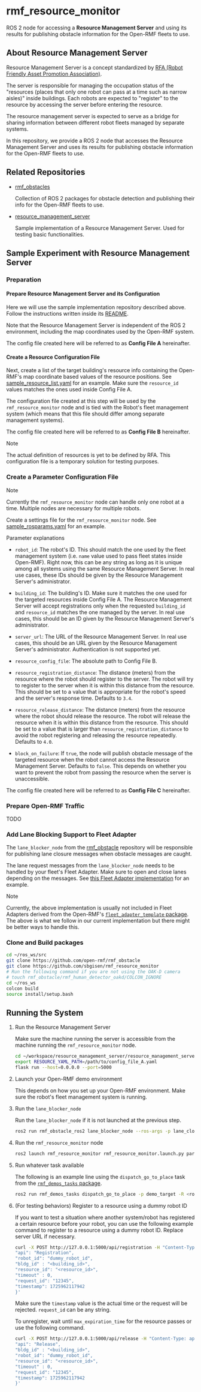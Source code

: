 # rmf_resource_monitor

ROS 2 node for accessing a **Resource Management Server** and using its results for publishing obstacle information for the Open-RMF fleets to use.

## About Resource Management Server

Resource Management Server is a concept standardized by [RFA (Robot Friendly Asset Promotion Association)](https://robot-friendly.org/).

The server is responsible for managing the occupation status of the "resources (places that only one robot can pass at a time such as narrow aisles)" inside buildings. Each robots are expected to "register" to the resource by accessing the server before entering the resource.

The resource management server is expected to serve as a bridge for sharing information between different robot fleets managed by separate systems.

In this repository, we provide a ROS 2 node that accesses the Resource Management Server and uses its results for publishing obstacle information for the Open-RMF fleets to use.

## Related Repositories

- [rmf_obstacles](https://github.com/open-rmf/rmf_obstacle)

  Collection of ROS 2 packages for obstacle detection and publishing their info for the Open-RMF fleets to use.
  <!-- ROS 2 packages for obstacle detection and publishing their info for the Open-RMF fleets to use. -->

- [resource_management_server](https://github.com/sbgisen/resource_management_server)

  Sample implementation of a Resource Management Server. Used for testing basic functionalities.

<!-- ## Dependencies and Setup -->

## Sample Experiment with Resource Management Server

### Preparation

#### Prepare Resource Management Server and its Configuration

Here we will use the sample implementation repository described above.
Follow the instructions written inside its [README](https://github.com/sbgisen/resource_management_server/blob/develop/README.md).

Note that the Resource Management Server is independent of the ROS 2 environment, including the map coordinates used by the Open-RMF system.

The config file created here will be referred to as **Config File A** hereinafter.

#### Create a Resource Configuration File

Next, create a list of the target building's resource info containing the Open-RMF's map coordinate based values of the resource positions. See [sample_resource_list.yaml](config/sample_resource_list.yaml) for an example. Make sure the `resource_id` values matches the ones used inside Config File A.

The configuration file created at this step will be used by the `rmf_resource_monitor` node and is tied with the Robot's fleet management system (which means that this file should differ among separate management systems).

The config file created here will be referred to as **Config File B** hereinafter.

>[!Note]
The actual definition of resources is yet to be defined by RFA. This configuration file is a temporary solution for testing purposes.

### Create a Parameter Configuration File

>[!Note]
Currently the `rmf_resource_monitor` node can handle only one robot at a time. Multiple nodes are necessary for multiple robots.

Create a settings file for the `rmf_resource_monitor` node. See [sample_rosparams.yaml](config/sample_rosparams.yaml) for an example.

Parameter explanations

- `robot_id`: The robot's ID. This should match the one used by the fleet management system (i.e. `name` value used to pass fleet states inside Open-RMF). Right now, this can be any string as long as it is unique among all systems using the same Resource Management Server. In real use cases, these IDs should be given by the Resource Management Server's administrator.

- `building_id`: The building's ID. Make sure it matches the one used for the targeted resources inside Config File A. The Resource Management Server will accept registrations only when the requested `building_id` and `resource_id` matches the one managed by the server. In real use cases, this should be an ID given by the Resource Management Server's administrator.

- `server_url`: The URL of the Resource Management Server. In real use cases, this should be an URL given by the Resource Management Server's administrator. Authentication is not supported yet.

- `resource_config_file`: The absolute path to Config File B.

- `resource_registration_distance`: The distance (meters) from the resource where the robot should register to the server. The robot will try to register to the server when it is within this distance from the resource. This should be set to a value that is appropriate for the robot's speed and the server's response time. Defaults to `3.4`.

- `resource_release_distance`: The distance (meters) from the resource where the robot should release the resource. The robot will release the resource when it is within this distance from the resource. This should be set to a value that is larger than `resource_registration_distance` to avoid the robot registering and releasing the resource repeatedly. Defaults to `4.0`.

- `block_on_failure`: If `true`, the node will publish obstacle message of the targeted resource when the robot cannot access the Resource Management Server. Defaults to `false`. This depends on whether you want to prevent the robot from passing the resource when the server is unaccessible.

The config file created here will be referred to as **Config File C** hereinafter.

### Prepare Open-RMF Traffic

TODO

### Add Lane Blocking Support to Fleet Adapter

The `lane_blocker_node` from the [rmf_obstacle](https://github.com/open-rmf/rmf_obstacle) repository will be responsible for publishing lane closure messages when obstacle messages are caught.

The lane request messages from the `lane_blocker_node` needs to be handled by your fleet's Fleet Adapter. Make sure to open and close lanes depending on the messages. See [this Fleet Adapter implementation](https://github.com/open-rmf/rmf_demos/blob/95b7335068bab6b31fcaeb6bdd582b2492fddfa0/rmf_demos_fleet_adapter/rmf_demos_fleet_adapter/fleet_adapter.py#L423-L495) for an example.

>[!Note]
Currently, the above implementation is usually not included in Fleet Adapters derived from the Open-RMF's [`fleet_adapter_template` package](https://github.com/open-rmf/fleet_adapter_template). The above is what we follow in our current implementation but there might be better ways to handle this.

### Clone and Build packages

```bash
cd ~/ros_ws/src
git clone https://github.com/open-rmf/rmf_obstacle
git clone https://github.com/sbgisen/rmf_resource_monitor
# Run the following command if you are not using the OAK-D camera
# touch rmf_obstacle/rmf_human_detector_oakd/COLCON_IGNORE
cd ~/ros_ws
colcon build
source install/setup.bash
```

## Running the System

1. Run the Resource Management Server

    Make sure the machine running the server is accessible from the machine running the `rmf_resource_monitor` node.

    ```bash
    cd ~/workspace/resource_management_server/resource_management_server
    export RESOURCE_YAML_PATH=/path/to/config_file_A.yaml
    flask run --host=0.0.0.0 --port=5000
    ```

2. Launch your Open-RMF demo environment

    This depends on how you set up your Open-RMF environment. Make sure the robot's fleet management system is running.

3. Run the `lane_blocker_node`

    Run the `lane_blocker_node` if it is not launched at the previous step.

    ```bash
    ros2 run rmf_obstacle_ros2 lane_blocker_node --ros-args -p lane_closure_threshold:=1 -p speed_limit_threshold:=1 -p continuous_checker:=true
    ```

4. Run the `rmf_resource_monitor` node

    ```bash
    ros2 launch rmf_resource_monitor rmf_resource_monitor.launch.py param_file:=<path to Config File C>
    ```

5. Run whatever task available

    The following is an example line using the `dispatch_go_to_place` task from the [`rmf_demos_tasks` package](https://github.com/open-rmf/rmf_demos/tree/main/rmf_demos_tasks).

    ```bash
    ros2 run rmf_demos_tasks dispatch_go_to_place -p demo_target -R <robot_name> -F <fleet_name>
    ```

6. (For testing behaviors) Register to a resource using a dummy robot ID

    If you want to test a situation where another system/robot has registered a certain resource before your robot, you can use the following example command to register to a resource using a dummy robot ID. Replace server URL if necessary.

    ```bash
    curl -X POST http://127.0.0.1:5000/api/registration -H "Content-Type: application/json" -d '{
    "api": "Registration",
    "robot_id": "dummy_robot_id",
    "bldg_id" : "<building_id>",
    "resource_id": "<resource_id>",
    "timeout" : 0,
    "request_id": "12345",
    "timestamp": 1725962117942
    }'
    ```

    Make sure the `timestamp` value is the actual time or the request will be rejected. `request_id` can be any string.

    To unregister, wait until `max_expiration_time` for the resource passes or use the following command.

    ```bash
    curl -X POST http://127.0.0.1:5000/api/release -H "Content-Type: application/json" -d '{
    "api": "Release",
    "bldg_id" : "<building_id>",
    "robot_id": "dummy_robot_id",
    "resource_id": "<resource_id>",
    "timeout" : 0,
    "request_id": "12345",
    "timestamp": 1725962117942
    }'
    ```
